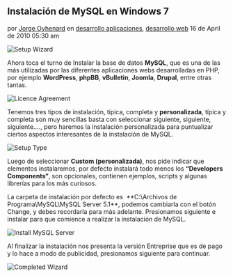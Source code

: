 ## Instalación de MySQL en Windows 7

por [Jorge Oyhenard](http://www.jorgeoyhenard.com/author/elQuique/) en [desarrollo aplicaciones](http://www.jorgeoyhenard.com/articulos/desarrollo-aplicaciones/), [desarrollo web](http://www.jorgeoyhenard.com/articulos/desarollo-web/)
16 de April de 2010 05:30 am

![Setup Wizard](0.jpg)

Ahora toca el turno de Instalar la base de datos **MySQL**, que es una de las más utilizadas por las diferentes aplicaciones webs desarrolladas en PHP, por ejemplo **WordPress**, **phpBB**, **vBulletin**, **Joomla**, **Drupal**, entre otras tantas.

![Licence Agreement](1.jpg)

Tenemos tres tipos de instalación, típica, completa y **personalizada**, típica y completa son muy sencillas basta con seleccionar siguiente, siguiente, siguiente…., pero haremos la instalación personalizada para puntualizar ciertos aspectos interesantes de la instalación de MySQL.

![Setup Type](2.jpg)

Luego de seleccionar **Custom (personalizada)**, nos pide indicar que elementos instalaremos, por defecto instalará todo menos los **“Developers Components“**, son opcionales, contienen ejemplos, scripts y algunas librerías para los más curiosos.

La carpeta de instalación por defecto es  **C:\Archivos de Programa\MySQL\MySQL Server 5.1\**, podemos cambiarla con el botón Change, y debes recordarla para más adelante. Presionamos siguiente e instalar para que comience a realizar la instalación de MySQL.

![Install MySQL Server](3.0.jpg)

Al finalizar la instalación nos presenta la versión Entreprise que es de pago y lo hace a modo de publicidad, presionamos siguiente para continuar.

![Completed Wizard](4.jpg)

